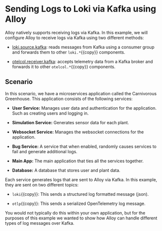 # Sending Logs to Loki via Kafka using Alloy

Alloy natively supports receiving logs via Kafka. In this example, we will configure Alloy to receive logs via Kafka using two different methods:

- [loki.source.kafka](https://grafana.com/docs/alloy/latest/reference/components/loki.source.kafka): reads messages from Kafka using a consumer group and forwards them to other `loki.*`{{copy}} components.

- [otelcol.receiver.kafka](https://grafana.com/docs/alloy/latest/reference/components/otelcol.receiver.kafka/): accepts telemetry data from a Kafka broker and forwards it to other `otelcol.*`{{copy}} components.

## Scenario

In this scenario, we have a microservices application called the Carnivorous Greenhouse. This application consists of the following services:

- **User Service:** Manages user data and authentication for the application. Such as creating users and logging in.

- **Simulation Service:** Generates sensor data for each plant.

- **Websocket Service:** Manages the websocket connections for the application.

- **Bug Service:** A service that when enabled, randomly causes services to fail and generate additional logs.

- **Main App:** The main application that ties all the services together.

- **Database:** A database that stores user and plant data.

Each service generates logs that are sent to Alloy via Kafka. In this example, they are sent on two different topics:

- `loki`{{copy}}: This sends a structured log formatted message (json).

- `otlp`{{copy}}: This sends a serialized OpenTelemetry log message.

You would not typically do this within your own application, but for the purposes of this example we wanted to show how Alloy can handle different types of log messages over Kafka.
